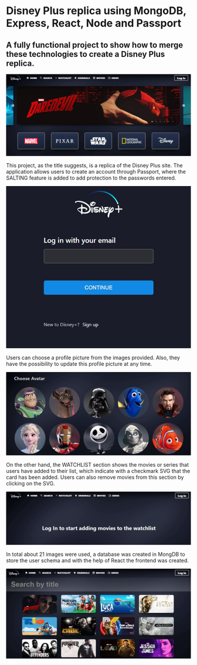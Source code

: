 # Disney Plus replica using MongoDB, Express, React, Node and Passport

## A fully functional project to show how to merge these technologies to create a Disney Plus replica.

<p align="center">
  <img src="client/src/assets/README_Images/DisneyOverview.JPG">
</p>

This project, as the title suggests, is a replica of the Disney Plus site. The application allows users to create an account through Passport, where the SALTING feature is added to add protection to the passwords entered.

<p align="center">
  <img src="client/src/assets/README_Images/DisneyLogin.JPG">
</p>

Users can choose a profile picture from the images provided. Also, they have the possibility to update this profile picture at any time. 


<p align="center">
  <img src="client/src/assets/README_Images/DisneyAvatar.JPG">
</p>

On the other hand, the WATCHLIST section shows the movies or series that users have added to their list, which indicate with a checkmark SVG that the card has been added. Users can also remove movies from this section by clicking on the SVG. 

<p align="center">
  <img src="client/src/assets/README_Images/DisneyWatch.JPG">
</p>

In total about 21 images were used, a database was created in MongDB to store the user schema and with the help of React the frontend was created.

<p align="center">
  <img src="client/src/assets/README_Images/DisneySearch.JPG">
</p>